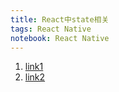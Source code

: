 ```yaml
---
title: React中state相关
tags: React Native
notebook: React Native
---
```


1. [link1](http://binzhome.com/2018/10/21/react-setstate-attention/#%E6%AD%A3%E6%96%87)
2. [link2](https://juejin.im/post/6844903715921477640#heading-1)
